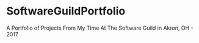 # SoftwareGuildPortfolio
A Portfolio of Projects From My Time At The Software Guild in Akron, OH - 2017

